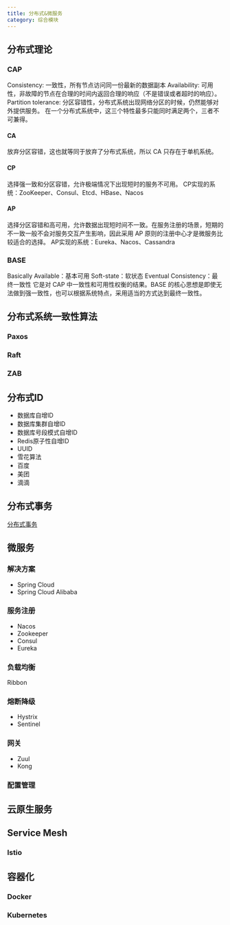 ```yaml
---
title: 分布式&微服务
category: 综合模块
---
```


## 分布式理论

### CAP

Consistency: 一致性，所有节点访问同一份最新的数据副本
Availability: 可用性，非故障的节点在合理的时间内返回合理的响应（不是错误或者超时的响应）。
Partition tolerance: 分区容错性，分布式系统出现网络分区的时候，仍然能够对外提供服务。
在一个分布式系统中，这三个特性最多只能同时满足两个，三者不可兼得。

#### CA
放弃分区容错，这也就等同于放弃了分布式系统，所以 CA 只存在于单机系统。
#### CP
选择强一致和分区容错，允许极端情况下出现短时的服务不可用。
CP实现的系统：ZooKeeper、Consul、Etcd、HBase、Nacos
#### AP
选择分区容错和高可用，允许数据出现短时间不一致。在服务注册的场景，短期的不一致一般不会对服务交互产生影响，因此采用 AP 原则的注册中心才是微服务比较适合的选择。
AP实现的系统：Eureka、Nacos、Cassandra

### BASE
Basically Available：基本可用
Soft-state：软状态
Eventual Consistency：最终一致性
它是对 CAP 中一致性和可用性权衡的结果。BASE 的核心思想是即使无法做到强一致性，也可以根据系统特点，采用适当的方式达到最终一致性。

## 分布式系统一致性算法

### Paxos

### Raft

### ZAB

## 分布式ID

- 数据库自增ID
- 数据库集群自增ID
- 数据库号段模式自增ID
- Redis原子性自增ID
- UUID
- 雪花算法
- 百度
- 美团
- 滴滴

## 分布式事务

[分布式事务](/2021/07/28/20181023/#分布式事务解决方案)

## 微服务

### 解决方案

- Spring Cloud
- Spring Cloud Alibaba

### 服务注册

- Nacos
- Zookeeper
- Consul
- Eureka

### 负载均衡

Ribbon

### 熔断降级

- Hystrix
- Sentinel

### 网关

- Zuul
- Kong

### 配置管理

## 云原生服务

## Service Mesh

### Istio

## 容器化

### Docker

### Kubernetes

